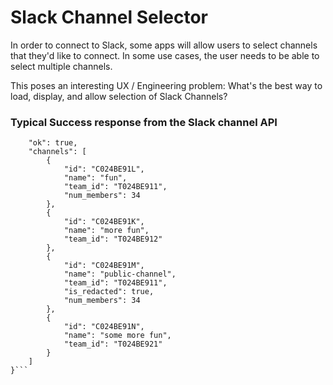 # Slack Channel Selector

In order to connect to Slack, some apps will allow users to select channels that they'd like to connect. In some use cases, the user needs to be able to select multiple channels.

This poses an interesting UX / Engineering problem: What's the best way to load, display, and allow selection of Slack Channels?

### Typical Success response from the Slack channel API

````{
    "ok": true,
    "channels": [
        {
            "id": "C024BE91L",
            "name": "fun",
            "team_id": "T024BE911",
            "num_members": 34
        },
        {
            "id": "C024BE91K",
            "name": "more fun",
            "team_id": "T024BE912"
        },
        {
            "id": "C024BE91M",
            "name": "public-channel",
            "team_id": "T024BE911",
            "is_redacted": true,
            "num_members": 34
        },
        {
            "id": "C024BE91N",
            "name": "some more fun",
            "team_id": "T024BE921"
        }
    ]
}```
````
